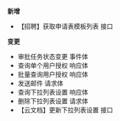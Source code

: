 **新增**

- 【招聘】获取申请表模板列表 接口

**变更**

- 审批任务状态变更 事件体
- 查询单个用户授权 响应体
- 批量查询用户授权 响应体
- 发送邮件 请求体
- 查询下拉列表设置 响应体
- 删除下拉列表设置 请求体
- 【云文档】更新下拉列表设置 接口
